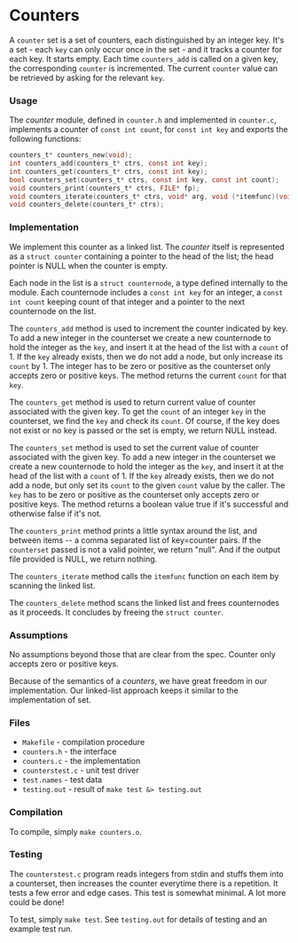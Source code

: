 # Counters

A `counter` set is a set of counters, each distinguished by an integer key. It's a set - each `key` can only occur once in the set - and it tracks a counter for each key. It starts empty. Each time `counters_add` is called on a given key, the corresponding `counter` is incremented. The current `counter` value can be retrieved by asking for the relevant `key`.

### Usage

The *counter* module, defined in `counter.h` and implemented in `counter.c`, implements a counter of `const int count`, for `const int key` and exports the following functions:

```c
counters_t* counters_new(void);
int counters_add(counters_t* ctrs, const int key);
int counters_get(counters_t* ctrs, const int key);
bool counters_set(counters_t* ctrs, const int key, const int count);
void counters_print(counters_t* ctrs, FILE* fp);
void counters_iterate(counters_t* ctrs, void* arg, void (*itemfunc)(void* arg, const int key, const int count));
void counters_delete(counters_t* ctrs);
```

### Implementation

We implement this counter as a linked list.
The *counter* itself is represented as a `struct counter` containing a pointer to the head of the list; the head pointer is NULL when the counter is empty.

Each node in the list is a `struct counternode`, a type defined internally to the module.
Each counternode includes a `const int key` for an integer, a `const int count` keeping count of that integer and a pointer to the next counternode on the list.


The `counters_add` method is used to increment the counter indicated by key. To add a new integer in the counterset we create a new counternode to hold the integer as the `key`, and insert it at the head of the list with a `count` of 1. If the `key` already exists, then we do not add a node, but only increase its `count` by 1. The integer has to be zero or positive as the counterset only accepts zero or positive keys. The method returns the current `count` for that `key`.


The `counters_get` method is used to return current value of counter associated with the given key. To get the `count` of an integer `key` in the counterset, we find the `key` and check its `count`. Of course, if the key does not exist or no key is passed or the set is empty, we return NULL instead.

The `counters_set` method is used to set the current value of counter associated with the given key. To add a new integer in the counterset we create a new counternode to hold the integer as the `key`, and insert it at the head of the list with a `count` of 1. If the `key` already exists, then we do not add a node, but only set its `count` to the given `count` value by the caller.
The `key` has to be zero or positive as the counterset only accepts zero or positive keys. The method returns a boolean value true if it's successful and otherwise false if it's not. 

The `counters_print` method prints a little syntax around the list, and between items -- a comma separated list of key=counter pairs. If the `counterset` passed is not a valid pointer, we return "null". And if the output file provided is NULL, we return nothing.

The `counters_iterate` method calls the `itemfunc` function on each item by scanning the linked list.

The `counters_delete` method scans the linked list and frees counternodes as it proceeds.
It concludes by freeing the `struct counter`.

### Assumptions

No assumptions beyond those that are clear from the spec. Counter only accepts zero or positive keys. 

Because of the semantics of a *counters*, we have great freedom in our implementation. Our linked-list approach keeps it similar to the implementation of set. 

### Files

* `Makefile` - compilation procedure
* `counters.h` - the interface
* `counters.c` - the implementation
* `counterstest.c` - unit test driver
* `test.names` - test data
* `testing.out` - result of `make test &> testing.out`

### Compilation

To compile, simply `make counters.o`.

### Testing

The `counterstest.c` program reads integers from stdin and stuffs them into a counterset, then increases the counter everytime there is a repetition.
It tests a few error and edge cases.
This test is somewhat minimal.
A lot more could be done!

To test, simply `make test`.
See `testing.out` for details of testing and an example test run.
